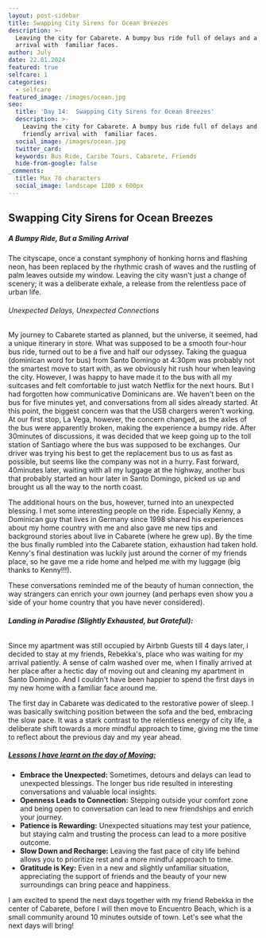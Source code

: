 ```yaml
---
layout: post-sidebar
title: Swapping City Sirens for Ocean Breezes
description: >-
  Leaving the city for Cabarete. A bumpy bus ride full of delays and a friendly
  arrival with  familiar faces.
author: July
date: 22.01.2024
featured: true
selfcare: 1
categories:
  - selfcare
featured_image: /images/ocean.jpg
seo:
  title: 'Day 14:  Swapping City Sirens for Ocean Breezes'
  description: >-
    Leaving the city for Cabarete. A bumpy bus ride full of delays and a
    friendly arrival with  familiar faces.
  social_image: /images/ocean.jpg
  twitter_card:
  keywords: Bus Ride, Caribe Tours, Cabarete, Friends
  hide-from-google: false
_comments:
  title: Max 70 characters
  social_image: landscape 1200 x 600px
---
```

## **Swapping City Sirens for Ocean Breezes**

##### **A Bumpy Ride, But a Smiling Arrival**

The cityscape, once a constant symphony of honking horns and flashing neon, has been replaced by the rhythmic crash of waves and the rustling of palm leaves outside my window. Leaving the city wasn't just a change of scenery; it was a deliberate exhale, a release from the relentless pace of urban life.

###### Unexpected Delays, Unexpected Connections

My journey to Cabarete started as planned, but the universe, it seemed, had a unique itinerary in store. What was supposed to be a smooth four-hour bus ride, turned out to be a five and half our odyssey. Taking the guagua (dominican word for bus) from Santo Domingo at 4:30pm was probably not the smartest move to start with, as we obviously hit rush hour when leaving the city. However, I was happy to have made it to the bus with all my suitcases and felt comfortable to just watch Netflix for the next hours. But I had forgotten how communicative Dominicans are. We haven't been on the bus for five minutes yet, and conversations from all sides already started. At this point, the biggest concern was that the USB chargers weren't working. At our first stop, La Vega, however, the concern changed, as the axles of the bus were apparently broken, making the experience a bumpy ride. After 30minutes of discussions, it was decided that we keep going up to the toll station of Santiago where the bus was supposed to be exchanges. Our driver was trying his best to get the replacement bus to us as fast as possible, but seems like the company was not in a hurry. Fast forward, 40minutes later, waiting with all my luggage at the highway, another bus that probably started an hour later in Santo Domingo, picked us up and brought us all the way to the north coast.

The additional hours on the bus, however, turned into an unexpected blessing. I met some interesting people on the ride. Especially Kenny, a Dominican guy that lives in Germany since 1998 shared his experiences about my home country with me and also gave me new tips and background stories about live in Cabarete (where he grew up). By the time the bus finally rumbled into the Cabarete station, exhaustion had taken hold. Kenny's final destination was luckily just around the corner of my friends place, so he gave me a ride home and helped me with my luggage (big thanks to Kenny!!!).

These conversations reminded me of the beauty of human connection, the way strangers can enrich your own journey (and perhaps even show you a side of your home country that you have never considered).

###### **Landing in Paradise (Slightly Exhausted, but Grateful):**

Since my apartment was still occupied by Airbnb Guests till 4 days later, i decided to stay at my friends, Rebekka's, place who was waiting for my arrival patiently. A sense of calm washed over me, when I finally arrived at her place after a hectic day of moving out and cleaning my apartment in Santo Domingo. And I couldn't have been happier to spend the first days in my new home with a familiar face around me.

The first day in Cabarete was dedicated to the restorative power of sleep. I was basically switching position between the sofa and the bed, embracing the slow pace. It was a stark contrast to the relentless energy of city life, a deliberate shift towards a more mindful approach to time, giving me the time to reflect about the previous day and my year ahead.

##### <u>Lessons I have learnt on the day of Moving:</u>

* **Embrace the Unexpected:** Sometimes, detours and delays can lead to unexpected blessings. The longer bus ride resulted in interesting conversations and valuable local insights.
* **Openness Leads to Connection:** Stepping outside your comfort zone and being open to conversation can lead to new friendships and enrich your journey.
* **Patience is Rewarding:** Unexpected situations may test your patience, but staying calm and trusting the process can lead to a more positive outcome.
* **Slow Down and Recharge:** Leaving the fast pace of city life behind allows you to prioritize rest and a more mindful approach to time.
* **Gratitude is Key:** Even in a new and slightly unfamiliar situation, appreciating the support of friends and the beauty of your new surroundings can bring peace and happiness.

I am excited to spend the next days together with my friend Rebekka in the center of Cabarete, before I will then move to Encuentro Beach, which is a small community around 10 minutes outside of town. Let's see what the next days will bring!

&nbsp;